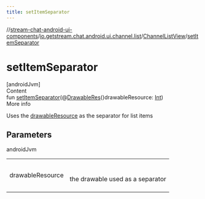 ```yaml
---
title: setItemSeparator
---
```

//[stream-chat-android-ui-components](../../../index.md)/[io.getstream.chat.android.ui.channel.list](../index.md)/[ChannelListView](index.md)/[setItemSeparator](setItemSeparator.md)



# setItemSeparator  
[androidJvm]  
Content  
fun [setItemSeparator](setItemSeparator.md)(@[DrawableRes](https://developer.android.com/reference/kotlin/androidx/annotation/DrawableRes.html)()drawableResource: [Int](https://kotlinlang.org/api/latest/jvm/stdlib/kotlin/-int/index.html))  
More info  


Uses the [drawableResource](setItemSeparator.md) as the separator for list items



## Parameters  
  
androidJvm  
  
| | |
|---|---|
| <a name="io.getstream.chat.android.ui.channel.list/ChannelListView/setItemSeparator/#kotlin.Int/PointingToDeclaration/"></a>drawableResource| <a name="io.getstream.chat.android.ui.channel.list/ChannelListView/setItemSeparator/#kotlin.Int/PointingToDeclaration/"></a><br/><br/>the drawable used as a separator<br/><br/>|
  
  



